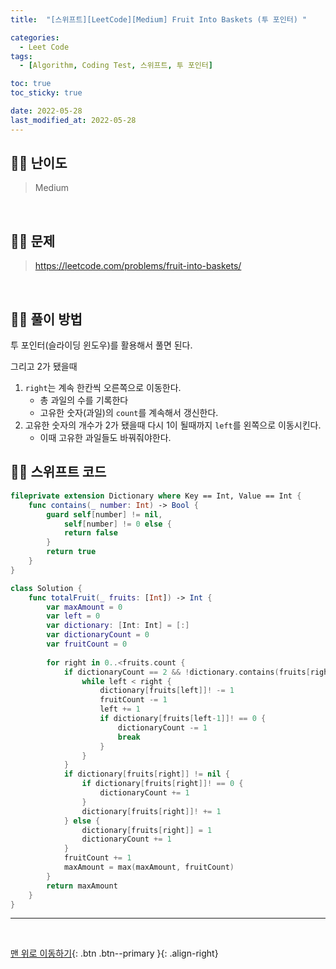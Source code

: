 ```yaml
---
title:  "[스위프트][LeetCode][Medium] Fruit Into Baskets (투 포인터) " 

categories:
  - Leet Code
tags:
  - [Algorithm, Coding Test, 스위프트, 투 포인터]

toc: true
toc_sticky: true

date: 2022-05-28
last_modified_at: 2022-05-28
---
```


## 🧞‍♂️ 난이도 

> Medium

<br>

## 🧞‍♂️ 문제

> <https://leetcode.com/problems/fruit-into-baskets/>

<br>

## 🧞‍♂️ 풀이 방법

투 포인터(슬라이딩 윈도우)를 활용해서 풀면 된다.

그리고 2가 됐을때
1. `right`는 계속 한칸씩 오른쪽으로 이동한다.
    - 총 과일의 수를 기록한다
    - 고유한 숫자(과일)의 `count`를 계속해서 갱신한다.
2. 고유한 숫자의 개수가 2가 됐을때 다시 1이 될때까지 `left`를 왼쪽으로 이동시킨다.
    - 이때 고유한 과일들도 바꿔줘야한다.

## 🧞‍♂️ 스위프트 코드
```swift
fileprivate extension Dictionary where Key == Int, Value == Int {
    func contains(_ number: Int) -> Bool {
        guard self[number] != nil,
            self[number] != 0 else {
            return false
        }
        return true
    }
}

class Solution {
    func totalFruit(_ fruits: [Int]) -> Int {
        var maxAmount = 0
        var left = 0
        var dictionary: [Int: Int] = [:]
        var dictionaryCount = 0
        var fruitCount = 0
        
        for right in 0..<fruits.count {
            if dictionaryCount == 2 && !dictionary.contains(fruits[right]) {
                while left < right {
                    dictionary[fruits[left]]! -= 1
                    fruitCount -= 1
                    left += 1
                    if dictionary[fruits[left-1]]! == 0 {
                        dictionaryCount -= 1
                        break
                    }
                }
            }
            if dictionary[fruits[right]] != nil {
                if dictionary[fruits[right]]! == 0 {
                    dictionaryCount += 1   
                }
                dictionary[fruits[right]]! += 1
            } else {
                dictionary[fruits[right]] = 1
                dictionaryCount += 1
            }
            fruitCount += 1
            maxAmount = max(maxAmount, fruitCount)
        }
        return maxAmount
    }
}
```
***
<br>

[맨 위로 이동하기](#){: .btn .btn--primary }{: .align-right}
